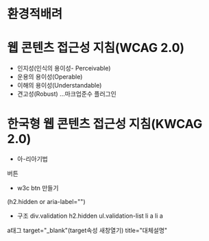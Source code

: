 # 환경적배려
# 웹 콘텐츠 접근성 지침(WCAG 2.0)
 - 인지성(인식의 용이성- Perceivable)
 - 운용의 용이성(Operable)
 - 이해의 용이성(Understandable)
 - 견고성(Robust) ...마크업준수 플러그인

# 한국형 웹 콘텐츠 접근성 지침(KWCAG 2.0)


- 아-리아기법
<div role="button">
버튼
</div>

- w3c btn  만들기

(h2.hidden
or
aria-label="")

- 구조
div.validation
  h2.hidden
    ul.validation-list
      li
        a
      li
        a

a태그
target="_blank"(target속성 새창열기)
title="대체설명"
